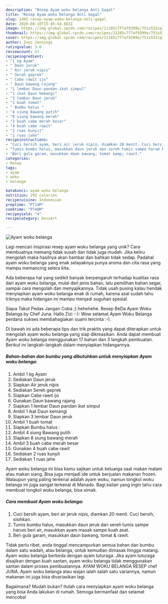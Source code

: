 ```yaml
---
description: "Resep Ayam woku belanga Anti Gagal"
title: "Resep Ayam woku belanga Anti Gagal"
slug: 1492-resep-ayam-woku-belanga-anti-gagal
date: 2020-08-10T15:45:54.683Z
image: https://img-global.cpcdn.com/recipes/21185c7f7af9399e/751x532cq70/ayam-woku-belanga-foto-resep-utama.jpg
thumbnail: https://img-global.cpcdn.com/recipes/21185c7f7af9399e/751x532cq70/ayam-woku-belanga-foto-resep-utama.jpg
cover: https://img-global.cpcdn.com/recipes/21185c7f7af9399e/751x532cq70/ayam-woku-belanga-foto-resep-utama.jpg
author: Inez Jennings
ratingvalue: 3.6
reviewcount: 13
recipeingredient:
- "1 kg Ayam"
- " Daun jeruk"
- " Air jeruk nipis"
- " Sereh geprek"
- " Cabe rawit ijo"
- " Daun bawang rajang"
- "1 lembar Daun pandan ikat simpul"
- "1 ikat Daun kemangi"
- "3 lembar Daun jeruk"
- "1 buah tomat"
- " Bumbu halus "
- "4 siung Bawang putih"
- "8 siung bawang merah"
- "3 buah cabe merah besar"
- "4 buah cabe rawit"
- "2 ruas kunyit"
- "1 ruas jahe"
recipeinstructions:
- "Cuci bersih ayam, beri air jeruk nipis, diamkan 20 menit. Cuci bersih, sisihkan."
- "Tumis bumbu halus, masukkan daun jeruk dan sereh tumis sampe harum beri air, masukkan ayam masak sampe kuah asat."
- "Beri gula garam, masukkan daun bawang, tomat &amp; rawit."
categories:
- Resep
tags:
- ayam
- woku
- belanga

katakunci: ayam woku belanga 
nutrition: 292 calories
recipecuisine: Indonesian
preptime: "PT14M"
cooktime: "PT40M"
recipeyield: "4"
recipecategory: Dessert

---
```



![Ayam woku belanga](https://img-global.cpcdn.com/recipes/21185c7f7af9399e/751x532cq70/ayam-woku-belanga-foto-resep-utama.jpg)

Lagi mencari inspirasi resep ayam woku belanga yang unik? Cara membuatnya memang tidak susah dan tidak juga mudah. Jika keliru mengolah maka hasilnya akan hambar dan bahkan tidak sedap. Padahal ayam woku belanga yang enak selayaknya punya aroma dan cita rasa yang mampu memancing selera kita.

Ada beberapa hal yang sedikit banyak berpengaruh terhadap kualitas rasa dari ayam woku belanga, mulai dari jenis bahan, lalu pemilihan bahan segar, sampai cara mengolah dan menyajikannya. Tidak usah pusing kalau hendak menyiapkan ayam woku belanga enak di rumah, karena asal sudah tahu triknya maka hidangan ini mampu menjadi suguhan spesial.

Siapa Takut Pedas Jangan Coba ;) hehehehe. Resep BeDa Ayam Woku Belanga by Chef Juna. Hallo Zizi :-): Wow selamat Ayam Woku Belanga perdana sukses membahagiakan suami tercinta :-).


Di bawah ini ada beberapa tips dan trik praktis yang dapat diterapkan untuk mengolah ayam woku belanga yang siap dikreasikan. Anda dapat membuat Ayam woku belanga menggunakan 17 bahan dan 3 langkah pembuatan. Berikut ini langkah-langkah dalam menyiapkan hidangannya.

<!--inarticleads1-->

##### Bahan-bahan dan bumbu yang dibutuhkan untuk menyiapkan Ayam woku belanga:

1. Ambil 1 kg Ayam
1. Sediakan  Daun jeruk
1. Siapkan  Air jeruk nipis
1. Sediakan  Sereh geprek
1. Siapkan  Cabe rawit ijo
1. Gunakan  Daun bawang rajang
1. Siapkan 1 lembar Daun pandan ikat simpul
1. Ambil 1 ikat Daun kemangi
1. Siapkan 3 lembar Daun jeruk
1. Ambil 1 buah tomat
1. Siapkan  Bumbu halus :
1. Ambil 4 siung Bawang putih
1. Siapkan 8 siung bawang merah
1. Ambil 3 buah cabe merah besar
1. Gunakan 4 buah cabe rawit
1. Sediakan 2 ruas kunyit
1. Sediakan 1 ruas jahe


Ayam woku belanga ini bisa kamu sajikan untuk keluarga saat makan malam atau makan siang. Bisa juga menjadi ide untuk berjualan makanan frozen. Walaupun yang paling terkenal adalah ayam woku, namun tongkol woku belanga ini juga sangat terkenal di Manado. Bagi kalian yang ingin tahu cara membuat tongkol woku belanga, bisa simak. 

<!--inarticleads2-->

##### Cara membuat Ayam woku belanga:

1. Cuci bersih ayam, beri air jeruk nipis, diamkan 20 menit. Cuci bersih, sisihkan.
1. Tumis bumbu halus, masukkan daun jeruk dan sereh tumis sampe harum beri air, masukkan ayam masak sampe kuah asat.
1. Beri gula garam, masukkan daun bawang, tomat &amp; rawit.


Tidak perlu ribet, anda tinggal mencampurkan semua bahan dan bumbu dalam satu wadah, atau belanga, untuk kemudian dimasak hingga matang. Ayam woku belanga berbeda dengan ayam tuturaga. Jika ayam tuturaga disajikan dengan kuah santan, ayam woku belanga tidak menggunakan santan dalam proses pembuatannya. AYAM WOKU BELANGA RESEP chef JUNA. Ayam woku belanga atau wajan ialah salah satu variannya, namun makanan ini juga bisa divariasikan lagi. 

Bagaimana? Mudah bukan? Itulah cara menyiapkan ayam woku belanga yang bisa Anda lakukan di rumah. Semoga bermanfaat dan selamat mencoba!
